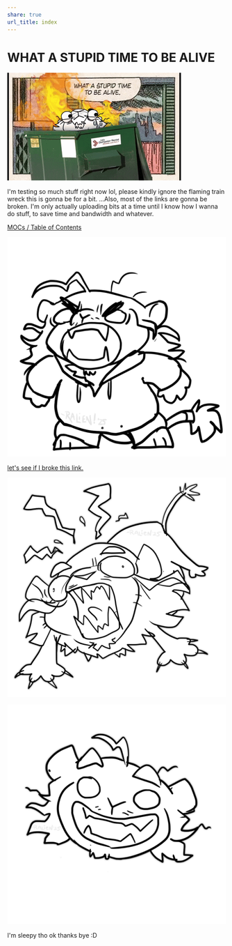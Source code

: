 ```yaml
---
share: true
url_title: index
---
```


# WHAT A STUPID TIME TO BE ALIVE
![](./images/stupidesttimetobealive.gif)



I'm testing so much stuff right now lol, please kindly ignore the flaming train wreck this is gonna be for a bit.   ...Also, most of the links are gonna be broken. I'm only actually uploading bits at a time until I know how I wanna do stuff, to save time and bandwidth and whatever.  

[MOCs / Table of Contents](./MOCs/MOCs.md#)




![](./images/RappyYell.png)

[let's see if I broke this link.](./contents/itsalink.md)


![](./images/ralienaaaaa.png)

![](./images/rapscalliensmile.png)

I'm sleepy tho
ok thanks bye :D

